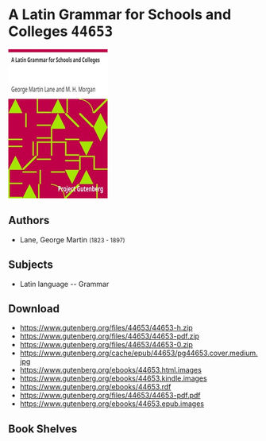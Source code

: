 # A Latin Grammar for Schools and Colleges <kbd>44653</kbd>

![](./cover.medium.jpg "")

## Authors


 - Lane, George Martin <small>(1823 - 1897)</small>

## Subjects


 - Latin language -- Grammar

## Download


 - https://www.gutenberg.org/files/44653/44653-h.zip
 - https://www.gutenberg.org/files/44653/44653-pdf.zip
 - https://www.gutenberg.org/files/44653/44653-0.zip
 - https://www.gutenberg.org/cache/epub/44653/pg44653.cover.medium.jpg
 - https://www.gutenberg.org/ebooks/44653.html.images
 - https://www.gutenberg.org/ebooks/44653.kindle.images
 - https://www.gutenberg.org/ebooks/44653.rdf
 - https://www.gutenberg.org/files/44653/44653-pdf.pdf
 - https://www.gutenberg.org/ebooks/44653.epub.images

## Book Shelves


